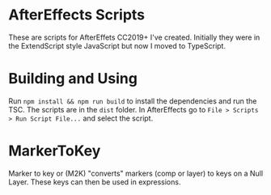 # AfterEffects Scripts

These are scripts for AfterEffets CC2019+ I've created. 
Initially they were in the ExtendScript style JavaScript but now I moved to TypeScript.

# Building and Using
Run `npm install && npm run build` to install the dependencies and run the TSC.
The scripts are in the `dist` folder.
In AfterEffects go to `File > Scripts > Run Script File...` and select the script.

# MarkerToKey
Marker to key or (M2K) "converts" markers (comp or layer) to keys on a Null Layer.
These keys can then be used in expressions.

